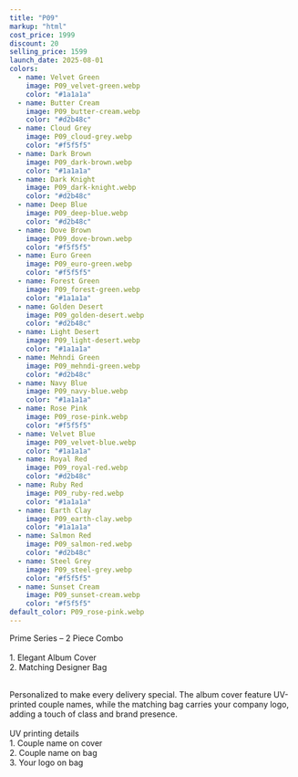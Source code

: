 ```yaml
---
title: "P09"
markup: "html"
cost_price: 1999
discount: 20
selling_price: 1599
launch_date: 2025-08-01
colors:
  - name: Velvet Green
    image: P09_velvet-green.webp
    color: "#1a1a1a"
  - name: Butter Cream
    image: P09_butter-cream.webp
    color: "#d2b48c"
  - name: Cloud Grey
    image: P09_cloud-grey.webp
    color: "#f5f5f5"
  - name: Dark Brown
    image: P09_dark-brown.webp
    color: "#1a1a1a"
  - name: Dark Knight
    image: P09_dark-knight.webp
    color: "#d2b48c"
  - name: Deep Blue
    image: P09_deep-blue.webp
    color: "#d2b48c"
  - name: Dove Brown
    image: P09_dove-brown.webp
    color: "#f5f5f5"
  - name: Euro Green
    image: P09_euro-green.webp
    color: "#f5f5f5"
  - name: Forest Green
    image: P09_forest-green.webp
    color: "#1a1a1a"
  - name: Golden Desert
    image: P09_golden-desert.webp
    color: "#d2b48c"
  - name: Light Desert
    image: P09_light-desert.webp
    color: "#1a1a1a"
  - name: Mehndi Green
    image: P09_mehndi-green.webp
    color: "#d2b48c"
  - name: Navy Blue
    image: P09_navy-blue.webp
    color: "#1a1a1a"
  - name: Rose Pink
    image: P09_rose-pink.webp
    color: "#f5f5f5"
  - name: Velvet Blue
    image: P09_velvet-blue.webp
    color: "#1a1a1a"
  - name: Royal Red
    image: P09_royal-red.webp
    color: "#d2b48c"
  - name: Ruby Red
    image: P09_ruby-red.webp
    color: "#1a1a1a"
  - name: Earth Clay
    image: P09_earth-clay.webp
    color: "#1a1a1a"
  - name: Salmon Red
    image: P09_salmon-red.webp
    color: "#d2b48c"
  - name: Steel Grey
    image: P09_steel-grey.webp
    color: "#f5f5f5"
  - name: Sunset Cream
    image: P09_sunset-cream.webp
    color: "#f5f5f5"
default_color: P09_rose-pink.webp
---
```


Prime Series – 2 Piece Combo<br><br> <span class='text-b font-medium text-lime-300 mb-1'> 1. Elegant Album Cover<br> 2. Matching Designer Bag<br><br> </span> <div class='max-w-xl mx-auto'> Personalized to make every delivery special. The album cover feature UV-printed couple names, while the matching bag carries your company logo, adding a touch of class and brand presence. </div> <div class='max-w-xl mx-auto text-b font-medium text-lime-300 mb-1'> <br>UV printing details<br> </div> <span class='text-r mb-1'> 1. Couple name on cover<br> 2. Couple name on bag<br> 3. Your logo on bag<br> </span>
